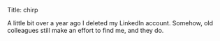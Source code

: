 Title: chirp

A little bit over a year ago I deleted my LinkedIn account. Somehow, old colleagues still make an effort to find me, and they do.
